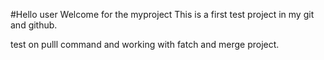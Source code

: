 #Hello user 
Welcome for the myproject
This is a first test project in my git and github.

test on pulll command and working with fatch and merge project.
